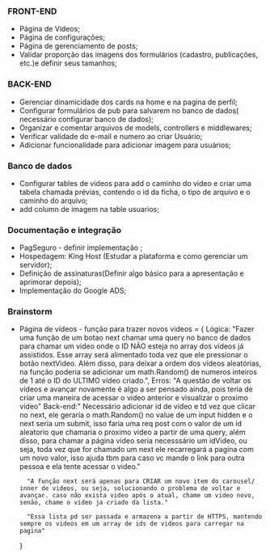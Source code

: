 ### FRONT-END
- Página de Videos;
- Página de configurações;
- Página de gerenciamento de posts;
- Validar proporção das imagens dos formulários (cadastro, publicações, etc.)e definir seus tamanhos;

### BACK-END
- Gerenciar dinamicidade dos cards na home e na pagina de perfil;
- Configurar formulários de pub para salvarem no banco de dados( necessário configurar banco de dados);
- Organizar e comentar arquivos de models, controllers e middlewares;
- Verificar validade do e-mail e numero ao criar Usuário;
- Adicionar funcionalidade para adicionar imagem para usuários;

### Banco de dados
- Configurar tables de videos para add o caminho do video e criar uma tabela chamada prévias, contendo o id da ficha, o tipo de arquivo e o caminho do arquivo;
- add column de imagem na table usuarios;


### Documentação e integração 
- PagSeguro - definir implementação ;
- Hospedagem: King Host (Estudar a plataforma e como gerenciar um servidor);
- Definição de assinaturas(Definir algo básico para a apresentação e aprimorar depois);
- Implementação do Google ADS;


### Brainstorm
- Página de vídeos - função para trazer novos videos = {
        Lógica: "Fazer uma função de um botao next chamar uma query no banco de dados para chamar um video onde o ID NÃO esteja no array dos vídeos já assistidos. Esse array será alimentado toda vez que ele pressionar o botão nextVideo. Além disso, para deixar a ordem dos vídeos aleatórias, na função poderia se adicionar um math.Random() de numeros inteiros de 1 até o ID do ULTIMO vídeo criado.",
        Erros: "A questão de voltar os vídeos e avançar novamente é algo a ser pensado ainda, pois teria de criar uma maneira de acessar o video anterior e visualizar o proximo vídeo"
        Back-end:" Necessário adicionar id de video e td vez que clicar no next, ele geraria o math.Random() no value de um input hidden e o next seria um submit, isso faria uma req post com o valor de um id aleatorio que chamaria o proximo video a partir de uma query, além disso, para chamar a página video seria necesssário um idVideo, ou seja, toda vez que for chamado um next ele recarregará a pagina com um novo valor, isso ajuda tbm para caso vc mande o link para outra pessoa e ela tente acessar o video."

        "A função next será apenas para CRIAR um novo item do carousel/ inner de videos, ou seja, solucionando o problema de voltar e avançar. caso não exista video após o atual, chame um video novo, senão, chame o video ja criado da lista."

        "Essa lista pd ser passada e armazena a partir de HTTPS, mantendo sempre os videos em um array de ids de videos para carregar na pagina"
    }
